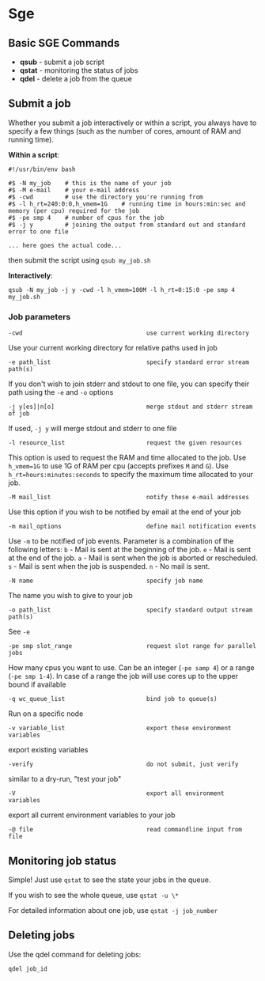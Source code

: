 # Sge

## Basic SGE Commands

- **qsub** - submit a job script
- **qstat** - monitoring the status of jobs
- **qdel** - delete a job from the queue

## Submit a job

Whether you submit a job interactively or within a script, you always have to
specify a few things (such as the number of cores, amount of RAM and running
time).

**Within a script**:

```shell
#!/usr/bin/env bash

#$ -N my_job    # this is the name of your job
#$ -M e-mail    # your e-mail address
#$ -cwd         # use the directory you're running from
#$ -l h_rt=240:0:0,h_vmem=1G    # running time in hours:min:sec and memory (per cpu) required for the job
#$ -pe smp 4    # number of cpus for the job
#$ -j y         # joining the output from standard out and standard error to one file

... here goes the actual code...
```

then submit the script using `qsub my_job.sh`

**Interactively**:

```shell
qsub -N my_job -j y -cwd -l h_vmem=100M -l h_rt=0:15:0 -pe smp 4 my_job.sh
```

### Job parameters

    -cwd                                   use current working directory

Use your current working directory for relative paths used in job

    -e path_list                           specify standard error stream path(s)

If you don't wish to join stderr and stdout to one file, you can specify their
path using the `-e` and `-o` options

    -j y[es]|n[o]                          merge stdout and stderr stream of job

If used, `-j y` will merge stdout and stderr to one file

    -l resource_list                       request the given resources

This option is used to request the RAM and time allocated to the job. Use
`h_vmem=1G` to use 1G of RAM per cpu (accepts prefixes `M` and `G`). Use
`h_rt=hours:minutes:seconds` to specify the maximum time allocated to your job.

    -M mail_list                           notify these e-mail addresses

Use this option if you wish to be notified by email at the end of your job

    -m mail_options                        define mail notification events

Use `-m` to be notified of job events. Parameter is a combination of the
following letters:
`b` - Mail is sent at the beginning of the job.
`e` - Mail is sent at the end of the job.
`a` - Mail is sent when the job is aborted or rescheduled.
`s` - Mail is sent when the job is suspended.
`n` - No mail is sent.

    -N name                                specify job name

The name you wish to give to your job

    -o path_list                           specify standard output stream path(s)

See `-e`

    -pe smp slot_range                     request slot range for parallel jobs

How many cpus you want to use. Can be an integer (`-pe samp 4`) or a range
(`-pe smp 1-4`). In case of a range the job will use cores up to the upper
bound if available

    -q wc_queue_list                       bind job to queue(s)

Run on a specific node

    -v variable_list                       export these environment variables

export existing variables

    -verify                                do not submit, just verify

similar to a dry-run, "test your job"

    -V                                     export all environment variables

export all current environment variables to your job

    -@ file                                read commandline input from file

## Monitoring job status

Simple! Just use `qstat` to see the state your jobs in the queue.

If you wish to see the whole queue, use `qstat -u \*`

For detailed information about one job, use `qstat -j job_number`

## Deleting jobs

Use the qdel command for deleting jobs:

`qdel job_id`
